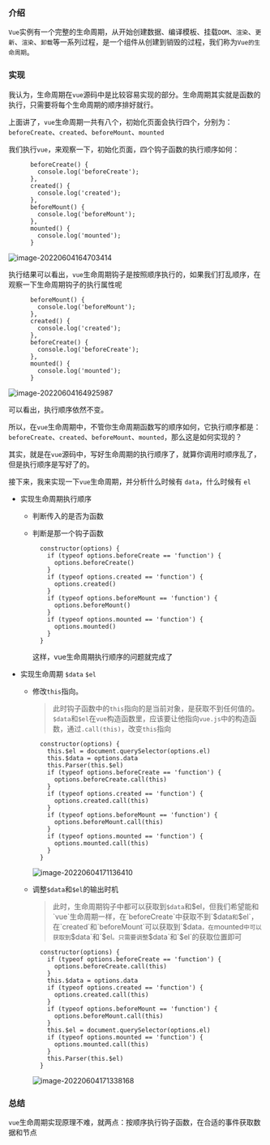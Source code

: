 ### 介绍

`Vue`实例有一个完整的生命周期，从开始创建数据、编译模板、挂载`DOM`、`渲染`、`更新`、`渲染`、`卸载`等一系列过程，是一个组件从创建到销毁的过程，我们称为`Vue的生命周期`。

### 实现

我认为，生命周期在`vue`源码中是比较容易实现的部分。生命周期其实就是函数的执行，只需要将每个生命周期的顺序排好就行。

上面讲了，`vue`生命周期一共有八个，初始化页面会执行四个，分别为：`beforeCreate`、`created`、`beforeMount`、`mounted`

我们执行`vue`，来观察一下，初始化页面，四个钩子函数的执行顺序如何：

```
      beforeCreate() {
        console.log('beforeCreate');
      },
      created() {
        console.log('created');
      },
      beforeMount() {
        console.log('beforeMount');
      },
      mounted() {
        console.log('mounted');
      }
```

![image-20220604164703414](https://liuxueji.oss-cn-guangzhou.aliyuncs.com/image-20220604164703414.png)

执行结果可以看出，`vue`生命周期钩子是按照顺序执行的，如果我们打乱顺序，在观察一下生命周期钩子的执行属性呢

```
      beforeMount() {
        console.log('beforeMount');
      },
      created() {
        console.log('created');
      },
      beforeCreate() {
        console.log('beforeCreate');
      },
      mounted() {
        console.log('mounted');
      }
```

![image-20220604164925987](https://liuxueji.oss-cn-guangzhou.aliyuncs.com/image-20220604164925987.png)

可以看出，执行顺序依然不变。

所以，在`vue`生命周期中，不管你生命周期函数写的顺序如何，它执行顺序都是：`beforeCreate`、`created`、`beforeMount`、`mounted`，那么这是如何实现的？

其实，就是在`vue`源码中，写好生命周期的执行顺序了，就算你调用时顺序乱了，但是执行顺序是写好了的。

接下来，我来实现一下`vue`生命周期，并分析什么时候有 `data`，什么时候有 `el`

- 实现生命周期执行顺序

  - 判断传入的是否为函数

  - 判断是那一个钩子函数

    ```
      constructor(options) {
        if (typeof options.beforeCreate == 'function') {
          options.beforeCreate()
        }
        if (typeof options.created == 'function') {
          options.created()
        }
        if (typeof options.beforeMount == 'function') {
          options.beforeMount()
        }
        if (typeof options.mounted == 'function') {
          options.mounted()
        }
      }
    ```

    这样，vue生命周期执行顺序的问题就完成了

- 实现生命周期 `$data` `$el`

  - 修改`this`指向。

    > 此时钩子函数中的`this`指向的是当前对象，是获取不到任何值的。`$data`和`$el`在`vue`构造函数里，应该要让他指向`vue.js`中的构造函数，通过`.call(this)`，改变`this`指向

    ```
      constructor(options) {
        this.$el = document.querySelector(options.el)
        this.$data = options.data
        this.Parser(this.$el)
        if (typeof options.beforeCreate == 'function') {
          options.beforeCreate.call(this)
        }
        if (typeof options.created == 'function') {
          options.created.call(this)
        }
        if (typeof options.beforeMount == 'function') {
          options.beforeMount.call(this)
        }
        if (typeof options.mounted == 'function') {
          options.mounted.call(this)
        }
      }
    ```

    ![image-20220604171136410](https://liuxueji.oss-cn-guangzhou.aliyuncs.com/image-20220604171136410.png)

  - 调整`$data`和`$el`的输出时机

    > 此时，生命周期钩子中都可以获取到`$data`和$el，但我们希望能和`vue`生命周期一样，在`beforeCreate`中获取不到`$data`和`$el`，在`created`和`beforeMount`可以获取到`$data`，在`mounted`中可以获取到`$data`和`$el`。只需要调整`$data`和`$el`的获取位置即可

    ```
      constructor(options) {
        if (typeof options.beforeCreate == 'function') {
          options.beforeCreate.call(this)
        }
        this.$data = options.data
        if (typeof options.created == 'function') {
          options.created.call(this)
        }
        if (typeof options.beforeMount == 'function') {
          options.beforeMount.call(this)
        }
        this.$el = document.querySelector(options.el)
        if (typeof options.mounted == 'function') {
          options.mounted.call(this)
        }
        this.Parser(this.$el)
      }
    ```

    ![image-20220604171338168](https://liuxueji.oss-cn-guangzhou.aliyuncs.com/image-20220604171338168.png)

### 总结

`vue`生命周期实现原理不难，就两点：按顺序执行钩子函数，在合适的事件获取数据和节点